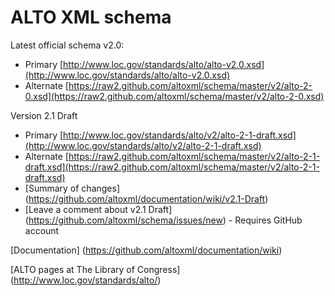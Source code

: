 # ALTO XML schema

Latest official schema v2.0:
* Primary [http://www.loc.gov/standards/alto/alto-v2.0.xsd](http://www.loc.gov/standards/alto/alto-v2.0.xsd)
* Alternate [https://raw2.github.com/altoxml/schema/master/v2/alto-2-0.xsd](https://raw2.github.com/altoxml/schema/master/v2/alto-2-0.xsd)

Version 2.1 Draft
* Primary [http://www.loc.gov/standards/alto/v2/alto-2-1-draft.xsd](http://www.loc.gov/standards/alto/v2/alto-2-1-draft.xsd)
* Alternate [https://raw2.github.com/altoxml/schema/master/v2/alto-2-1-draft.xsd](https://raw2.github.com/altoxml/schema/master/v2/alto-2-1-draft.xsd)
* [Summary of changes] (https://github.com/altoxml/documentation/wiki/v2.1-Draft)
* [Leave a comment about v2.1 Draft] (https://github.com/altoxml/schema/issues/new) - Requires GitHub account

[Documentation] (https://github.com/altoxml/documentation/wiki)

[ALTO pages at The Library of Congress] (http://www.loc.gov/standards/alto/) 
